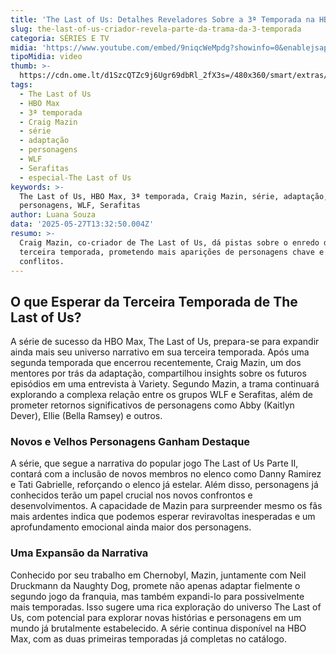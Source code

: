 ```yaml
---
title: 'The Last of Us: Detalhes Reveladores Sobre a 3ª Temporada na HBO Max'
slug: the-last-of-us-criador-revela-parte-da-trama-da-3-temporada
categoria: SÉRIES E TV
midia: 'https://www.youtube.com/embed/9niqcWeMpdg?showinfo=0&enablejsapi=1'
tipoMidia: video
thumb: >-
  https://cdn.ome.lt/d1SzcQTZc9j6Ugr69dbRl_2fX3s=/480x360/smart/extras/conteudos/omelete_THUMB_-_2025-05-27T102308.090.png
tags:
  - The Last of Us
  - HBO Max
  - 3ª temporada
  - Craig Mazin
  - série
  - adaptação
  - personagens
  - WLF
  - Serafitas
  - especial-The Last of Us
keywords: >-
  The Last of Us, HBO Max, 3ª temporada, Craig Mazin, série, adaptação,
  personagens, WLF, Serafitas
author: Luana Souza
data: '2025-05-27T13:32:50.004Z'
resumo: >-
  Craig Mazin, co-criador de The Last of Us, dá pistas sobre o enredo da
  terceira temporada, prometendo mais aparições de personagens chave e intensos
  conflitos.
---
```


## O que Esperar da Terceira Temporada de The Last of Us?

A série de sucesso da HBO Max, The Last of Us, prepara-se para expandir ainda mais seu universo narrativo em sua terceira temporada. Após uma segunda temporada que encerrou recentemente, Craig Mazin, um dos mentores por trás da adaptação, compartilhou insights sobre os futuros episódios em uma entrevista à Variety. Segundo Mazin, a trama continuará explorando a complexa relação entre os grupos WLF e Serafitas, além de prometer retornos significativos de personagens como Abby (Kaitlyn Dever), Ellie (Bella Ramsey) e outros.

### Novos e Velhos Personagens Ganham Destaque

A série, que segue a narrativa do popular jogo The Last of Us Parte II, contará com a inclusão de novos membros no elenco como Danny Ramirez e Tati Gabrielle, reforçando o elenco já estelar. Além disso, personagens já conhecidos terão um papel crucial nos novos confrontos e desenvolvimentos. A capacidade de Mazin para surpreender mesmo os fãs mais ardentes indica que podemos esperar reviravoltas inesperadas e um aprofundamento emocional ainda maior dos personagens.

### Uma Expansão da Narrativa

Conhecido por seu trabalho em Chernobyl, Mazin, juntamente com Neil Druckmann da Naughty Dog, promete não apenas adaptar fielmente o segundo jogo da franquia, mas também expandi-lo para possivelmente mais temporadas. Isso sugere uma rica exploração do universo The Last of Us, com potencial para explorar novas histórias e personagens em um mundo já brutalmente estabelecido. A série continua disponível na HBO Max, com as duas primeiras temporadas já completas no catálogo.
